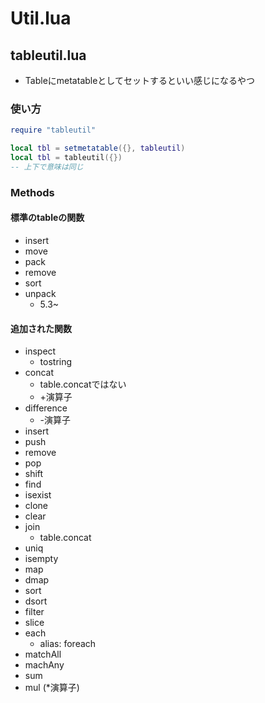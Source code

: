 # Util.lua

## tableutil.lua
- Tableにmetatableとしてセットするといい感じになるやつ

### 使い方
```lua
require "tableutil"

local tbl = setmetatable({}, tableutil)
local tbl = tableutil({})
-- 上下で意味は同じ
```

### Methods
#### 標準のtableの関数
- insert
- move
- pack
- remove
- sort
- unpack
  - 5.3~

#### 追加された関数
- inspect
  - tostring
- concat
  - table.concatではない
  - +演算子
- difference
  - -演算子
- insert
- push
- remove
- pop
- shift
- find
- isexist
- clone
- clear
- join
  - table.concat
- uniq
- isempty
- map
- dmap
- sort
- dsort
- filter
- slice
- each
  - alias: foreach
- matchAll
- machAny
- sum
- mul (\*演算子)
